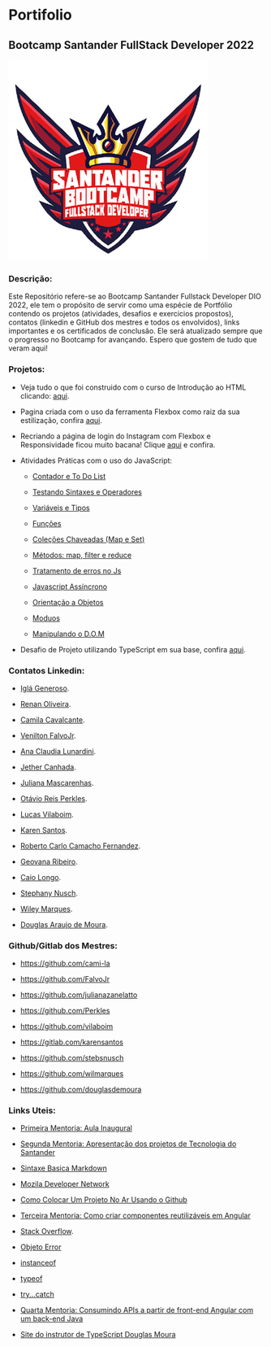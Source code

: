 # Portifolio

## Bootcamp Santander FullStack Developer 2022

![Logo Bootcamp](/logo-bootcamp.png)

### Descrição:

Este Repositório refere-se ao Bootcamp Santander Fullstack Developer DIO 2022, ele tem o propósito de servir como uma espécie de Portfólio contendo os projetos (atividades, desafios e exercicios propostos), contatos (linkedin e GitHub dos mestres e todos os envolvidos), links importantes e os certificados de conclusão.
Ele será atualizado sempre que o progresso no Bootcamp for avançando.
Espero que gostem de tudo que veram aqui!  

### Projetos:

- Veja tudo o que foi construido com o curso de Introdução ao HTML clicando: [aqui](https://github.com/Silvio-Arem/curso-introducao-html).

- Pagina criada com o uso da ferramenta Flexbox como raiz da sua estilização, confira [aqui](https://github.com/Silvio-Arem/projeto-Flexbox-bootcamp-fullstack-developer-DIO).

- Recriando a página de login do Instagram com Flexbox e Responsividade ficou muito bacana! Clique [aqui](https://github.com/Silvio-Arem/projeto-instagram-bootcamp-fullstack-developer-DIO/tree/main) e confira.

- Atividades Práticas com o uso do JavaScript: 
   - [Contador e To Do List](https://github.com/Silvio-Arem/fundamentos-javascript-bootcamp-fullstack-developer-DIO)

   - [Testando Sintaxes e Operadores](https://github.com/Silvio-Arem/sintaxe-e-operadores-bootcamp-fullstack-developer-dio)

   - [Variáveis e Tipos](https://github.com/Silvio-Arem/variaveis-e-tipos-bootcamp-fullstack-developer-dio)

   - [Funções](https://github.com/Silvio-Arem/funcoes-bootcamp-fullstack-developer-dio)

   - [Coleções Chaveadas (Map e Set)](https://github.com/Silvio-Arem/colecoes-chaveadas-bootcamp-fullstack-developer-dio)

   - [Métodos: map, filter e reduce](https://github.com/Silvio-Arem/map-filter-reduce-bootcamp-fullstack-developer-dio)

   - [Tratamento de erros no Js](https://github.com/Silvio-Arem/debugging-e-error-handling-bootcamp-fullstack-developer-dio)

   - [Javascript Assíncrono](https://github.com/Silvio-Arem/javascript-assincrono-bootcamp-fullstack-developer-dio)

   - [Orientação a Objetos](https://github.com/Silvio-Arem/orientacao-a-objetos-bootcamp-fullstack-developer-dio)

   - [Moduos](https://github.com/Silvio-Arem/modulos-bootcamp-fullstack-developer-dio)

   - [Manipulando o D.O.M](https://github.com/Silvio-Arem/DOM-bootcamp-fullstack-developer-dio)

- Desafio de Projeto utilizando TypeScript em sua base, confira [aqui](https://github.com/Silvio-Arem/Desafio-Projeto-Bootcamp-Fullstack-Developer-DIO).

### Contatos Linkedin:

- [Iglá Generoso](https://www.linkedin.com/in/iglageneroso).

- [Renan Oliveira](https://www.linkedin.com/in/renanoliveira-dio).

- [Camila Cavalcante](https://www.linkedin.com/in/cami-la).

- [Venilton FalvoJr](https://www.linkedin.com/in/falvojr).

- [Ana Claudia Lunardini](https://www.linkedin.com/in/ana-claudia-lunardini-6b89ba22).

- [Jether Canhada](https://www.linkedin.com/in/jether-canhada).

- [Juliana Mascarenhas](https://www.linkedin.com/in/juliana-mascarenhas-ds).

- [Otávio Reis Perkles](https://www.linkedin.com/in/operkles).

- [Lucas Vilaboim](https://www.linkedin.com/in/vilaboim).

- [Karen Santos](https://www.linkedin.com/in/karenasantos).

- [Roberto Carlo Camacho Fernandez](https://www.linkedin.com/in/developer-roberto-camacho).

- [Geovana Ribeiro](https://www.linkedin.com/in/geovanasribeiro).

- [Caio Longo](https://www.linkedin.com/in/caiolongo).

- [Stephany Nusch](https://www.linkedin.com/in/stephanynusch).

- [Wiley Marques](https://www.linkedin.com/in/wilmarques).

- [Douglas Araujo de Moura](https://www.linkedin.com/in/dougmoura).

### Github/Gitlab dos Mestres:

- https://github.com/cami-la

- https://github.com/FalvoJr

- https://github.com/julianazanelatto

- https://github.com/Perkles

- https://github.com/vilaboim

- https://gitlab.com/karensantos

- https://github.com/stebsnusch

- https://github.com/wilmarques

- https://github.com/douglasdemoura

### Links Uteis:

- [Primeira Mentoria: Aula Inaugural](https://www.youtube.com/watch?v=mVmzdqa79dE)

- [Segunda Mentoria: Apresentação dos projetos de Tecnologia do Santander](https://www.youtube.com/watch?v=15fET57MB54)

- [Sintaxe Basica Markdown](https://www.markdownguide.org/basic-syntax/#overview)

- [Mozila Developer Network](https://developer.mozilla.org/pt-BR/)

- [Como Colocar Um Projeto No Ar Usando o Github](https://www.alura.com.br/artigos/como-colocar-projeto-no-ar-com-github-pages?gclid=CjwKCAjwnZaVBhA6EiwAVVyv9NTnvTe1j9vipCL772NXsDTYWDSv2WNpEqekxwIZfUOXLWY928cKvhoCmbQQAvD_BwE)

- [Terceira Mentoria: Como criar componentes reutilizáveis em Angular](https://www.youtube.com/watch?v=KImNNTuzhwQ)

- [Stack Overflow](https://stackoverflow.com).

- [Objeto Error](https://developer.mozilla.org/pt-BR/docs/Web/JavaScript/Reference/Global_Objects/Error)

- [instanceof](https://developer.mozilla.org/pt-BR/docs/Web/JavaScript/Reference/Operators/instanceof)

- [typeof](https://developer.mozilla.org/pt-BR/docs/Web/JavaScript/Reference/Operators/typeof)

- [try...catch](https://developer.mozilla.org/pt-BR/docs/Web/JavaScript/Reference/Statements/try...catch)

- [Quarta Mentoria: Consumindo APIs a partir de front-end Angular com um back-end Java](https://www.youtube.com/watch?v=ILW1PBqiBuk)

- [Site do instrutor de TypeScript Douglas Moura](https://douglasmoura.dev/)
